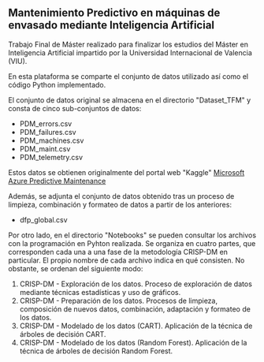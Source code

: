 ## Mantenimiento Predictivo en máquinas de envasado mediante Inteligencia Artificial

Trabajo Final de Máster realizado para finalizar los estudios del Máster en Inteligencia Artificial impartido por la Universidad Internacional de Valencia (VIU).

En esta plataforma se comparte el conjunto de datos utilizado así como el código Python implementado. 

El conjunto de datos original se almacena en el directorio "Dataset_TFM" y consta de cinco sub-conjuntos de datos:
- PDM_errors.csv
- PDM_failures.csv
- PDM_machines.csv
- PDM_maint.csv
- PDM_telemetry.csv

Estos datos se obtienen originalmente del portal web "Kaggle" [Microsoft Azure Predictive Maintenance](https://www.kaggle.com/datasets/arnabbiswas1/microsoft-azure-predictive-maintenance)

Además, se adjunta el conjunto de datos obtenido tras un proceso de limpieza, combinación y formateo de datos a partir de los anteriores:
- dfp_global.csv

Por otro lado, en el directorio "Notebooks" se pueden consultar los archivos con la programación en Pyhton realizada. Se organiza en cuatro partes, que corresponden cada una a una fase de la metodología CRISP-DM en particular. El propio nombre de cada archivo indica en qué consisten. No obstante, se ordenan del siguiente modo:
1. CRISP-DM - Exploración de los datos. Proceso de exploración de datos mediante técnicas estadísticas y uso de gráficos. 
2. CRISP-DM - Preparación de los datos. Procesos de limpieza, composición de nuevos datos, combinación, adaptación y formateo de los datos.
3. CRISP-DM - Modelado de los datos (CART). Aplicación de la técnica de árboles de decisión CART.
4. CRISP-DM - Modelado de los datos (Random Forest). Aplicación de la técnica de árboles de decisión Random Forest. 





